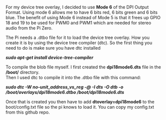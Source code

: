 For my device tree overlay, I decided to use <b>Mode 6</b> of the DPI Output Format. Using mode 6 allows me to have 6 bits red, 6 bits green and 6 bits blue. The benefit of using Mode 6 instead of Mode 5 is that it frees up GPIO 18 and 19 to be used for PWM0 and PWM1 which are needed for stereo audio from the Pi Zero. 

The Pi needs a .dtbo file for it to load the device tree overlay. How you create it is by using the device tree compiler (dtc). So the first thing you need to do is make sure you have dtc installed 

<b><i>sudo apt-get install device-tree-compiler</i></b>

To compile the blob file myself. I first created the <b>dpi18mode6.dts</b> file in the <b>/boot/</b> directory.</br>
Then I used dtc to compile it into the .dtbo file with this command:

<b><i>sudo dtc -W no-unit_address_vs_reg -@ -I dts -O dtb -o /boot/overlays/dpi18mode6.dtbo /boot/dpi18mode6.dts</i></b>

Once that is created you then have to add <b>dtoverlay=dpi18mode6</b> to the boot/config.txt file so the pi knows to load it. You can copy my config.txt from this github repo.
